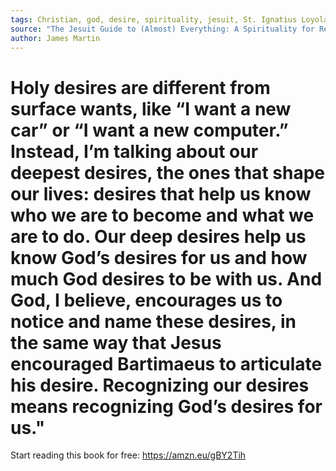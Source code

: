 ```yaml
---
tags: Christian, god, desire, spirituality, jesuit, St. Ignatius Loyola, religion
source: "The Jesuit Guide to (Almost) Everything: A Spirituality for Real Life"
author: James Martin
---
```

# Holy desires are different from surface wants, like “I want a new car” or “I want a new computer.” Instead, I’m talking about our deepest desires, the ones that shape our lives: desires that help us know who we are to become and what we are to do. Our deep desires help us know God’s desires for us and how much God desires to be with us. And God, I believe, encourages us to notice and name these desires, in the same way that Jesus encouraged Bartimaeus to articulate his desire. Recognizing our desires means recognizing God’s desires for us."

Start reading this book for free: https://amzn.eu/gBY2Tih